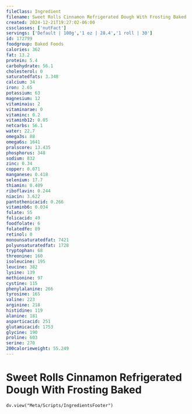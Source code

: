 ```yaml
---
fileClass: Ingredient
filename: Sweet Rolls Cinnamon Refrigerated Dough With Frosting Baked
created: 2024-12-21T19:27:02-06:00
cssclasses: ['nutFact']
servings: ['Default | 100g','1 oz | 28.4','1 roll | 30']
id: 172799
foodgroup: Baked Foods
calories: 362
fat: 13.2
protein: 5.4
carbohydrate: 56.1
cholesterol: 0
saturatedfats: 3.348
calcium: 34
iron: 2.65
potassium: 63
magnesium: 12
vitaminaiu: 2
vitaminarae: 0
vitaminc: 0.2
vitaminb12: 0.05
netcarbs: 56.1
water: 22.7
omega3s: 88
omega6s: 1641
pralscore: 13.435
phosphorus: 348
sodium: 832
zinc: 0.34
copper: 0.071
manganese: 0.418
selenium: 17.7
thiamin: 0.409
riboflavin: 0.244
niacin: 3.622
pantothenicacid: 0.266
vitaminb6: 0.034
folate: 55
folicacid: 49
foodfolate: 6
folatedfe: 89
retinol: 0
monounsaturatedfat: 7421
polyunsaturatedfat: 1728
tryptophan: 68
threonine: 160
isoleucine: 195
leucine: 382
lysine: 139
methionine: 97
cystine: 115
phenylalanine: 266
tyrosine: 165
valine: 223
arginine: 218
histidine: 119
alanine: 181
asparticacid: 251
glutamicacid: 1753
glycine: 190
proline: 603
serine: 270
200calorieweight: 55.249
---
```


# Sweet Rolls Cinnamon Refrigerated Dough With Frosting Baked

```dataviewjs
dv.view("Meta/Scripts/IngredientsFooter")
```